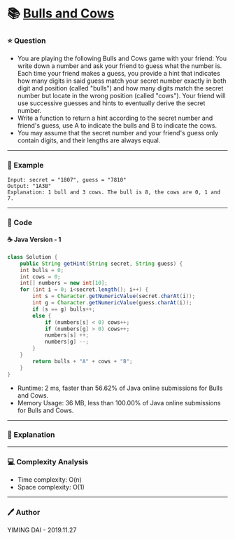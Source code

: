 # :books: [Bulls and Cows](https://leetcode.com/problems/bulls-and-cows/)

### :star: Question

- You are playing the following Bulls and Cows game with your friend: You write down a number and ask your friend to guess what the number is. Each time your friend makes a guess, you provide a hint that indicates how many digits in said guess match your secret number exactly in both digit and position (called "bulls") and how many digits match the secret number but locate in the wrong position (called "cows"). Your friend will use successive guesses and hints to eventually derive the secret number.
- Write a function to return a hint according to the secret number and friend's guess, use A to indicate the bulls and B to indicate the cows.
- You may assume that the secret number and your friend's guess only contain digits, and their lengths are always equal.

--- 

### :car: Example
```
Input: secret = "1807", guess = "7810"
Output: "1A3B"
Explanation: 1 bull and 3 cows. The bull is 8, the cows are 0, 1 and 7.
```
---

### :hammer: Code

#### :coffee: Java Version - 1

```java
class Solution {
    public String getHint(String secret, String guess) {
    int bulls = 0;
    int cows = 0;
    int[] numbers = new int[10];
    for (int i = 0; i<secret.length(); i++) {
        int s = Character.getNumericValue(secret.charAt(i));
        int g = Character.getNumericValue(guess.charAt(i));
        if (s == g) bulls++;
        else {
            if (numbers[s] < 0) cows++;
            if (numbers[g] > 0) cows++;
            numbers[s] ++;
            numbers[g] --;
        }
    }
        return bulls + "A" + cows + "B";
    }
}
```

- Runtime: 2 ms, faster than 56.62% of Java online submissions for Bulls and Cows.
- Memory Usage: 36 MB, less than 100.00% of Java online submissions for Bulls and Cows.

---

### :pencil: Explanation



---

### :computer: Complexity Analysis

- Time complexity: O(n)
- Space complexity: O(1)

---

### :pen: Author

YIMING DAI - 2019.11.27
